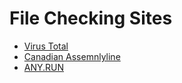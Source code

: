 # File Checking Sites

* [Virus Total](https://www.virustotal.com/)
* [Canadian Assemnlyline](https://cyber.gc.ca/en/assemblyline)
* [ANY.RUN](https://any.run)
